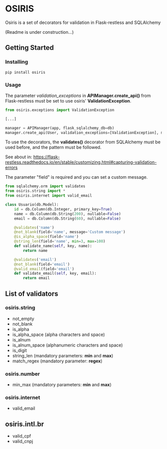 # OSIRIS

Osiris is a set of decorators for validation in Flask-restless and SQLAlchemy

(Readme is under construction...)

## Getting Started

### Installing

```
pip install osiris
```

### Usage
The parameter *validation_exceptions* in **APIManager.create_api()**  from Flask-restless must be set to use osiris' **ValidationException**.

```python
from osiris.exceptions import ValidationException

[...]

manager = APIManager(app, flask_sqlalchemy_db=db)
manager.create_api(User, validation_exceptions=[ValidationException], methods=['GET', 'POST'])
```

To use the decorators, the **validates()** decorator from SQLAlchemy must be used before, and the pattern must be followed.


See about in: https://flask-restless.readthedocs.io/en/stable/customizing.html#capturing-validation-errors


The parameter "field" is required and you can set a custom message.
```python
from sqlalchemy.orm import validates
from osiris.string import *
from osiris.internet import valid_email

class Usuario(db.Model):
    id = db.Column(db.Integer, primary_key=True)
    name = db.Column(db.String(200), nullable=False)
    email = db.Column(db.String(60), nullable=False)

    @validates('name')
    @not_blank(field='name', message='Custom message')
    @is_alpha_space(field='name')
    @string_len(field='name', min=3, max=100)
    def validate_name(self, key, name):
        return name

    @validates('email')
    @not_blank(field='email')
    @valid_email(field='email')
    def validate_email(self, key, email):
        return email

``` 

## List of validators

### osiris.string
- not_empty
- not_blank
- is_alpha
- is_alpha_space (alpha characters and space)
- is_alnum
- is_alnum_space (alphanumeric characters and space)
- is_digit
- string_len (mandatory parameters: **min** and **max**)
- match_regex (mandatory parameter: **regex**) 

### osiris.number
- min_max (mandatory parameters: **min** and **max**)

### osiris.internet
- valid_email

## osiris.intl.br
- valid_cpf
- valid_cnpj
